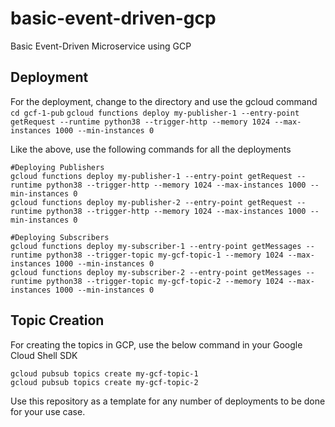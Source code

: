 # basic-event-driven-gcp
Basic Event-Driven Microservice using GCP

## Deployment
For the deployment, change to the directory and use the gcloud command
```cd gcf-1-pub```
```gcloud functions deploy my-publisher-1 --entry-point getRequest --runtime python38 --trigger-http --memory 1024 --max-instances 1000 --min-instances 0```

Like the above, use the following commands for all the deployments
```
#Deploying Publishers
gcloud functions deploy my-publisher-1 --entry-point getRequest --runtime python38 --trigger-http --memory 1024 --max-instances 1000 --min-instances 0
gcloud functions deploy my-publisher-2 --entry-point getRequest --runtime python38 --trigger-http --memory 1024 --max-instances 1000 --min-instances 0

#Deploying Subscribers
gcloud functions deploy my-subscriber-1 --entry-point getMessages --runtime python38 --trigger-topic my-gcf-topic-1 --memory 1024 --max-instances 1000 --min-instances 0
gcloud functions deploy my-subscriber-2 --entry-point getMessages --runtime python38 --trigger-topic my-gcf-topic-2 --memory 1024 --max-instances 1000 --min-instances 0
```

## Topic Creation
For creating the topics in GCP, use the below command in your Google Cloud Shell SDK
```
gcloud pubsub topics create my-gcf-topic-1
gcloud pubsub topics create my-gcf-topic-2
```

Use this repository as a template for any number of deployments to be done for your use case.
